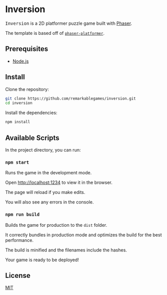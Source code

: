 # Inversion

<kbd>Inversion</kbd> is a 2D platformer puzzle game built with [Phaser](https://phaser.io/).

The template is based off of [`phaser-platformer`](https://github.com/remarkablegames/phaser-platformer).

## Prerequisites

- [Node.js](https://nodejs.org/en/download/)

## Install

Clone the repository:

```sh
git clone https://github.com/remarkablegames/inversion.git
cd inversion
```

Install the dependencies:

```sh
npm install
```

## Available Scripts

In the project directory, you can run:

### `npm start`

Runs the game in the development mode.

Open [http://localhost:1234](http://localhost:1234) to view it in the browser.

The page will reload if you make edits.

You will also see any errors in the console.

### `npm run build`

Builds the game for production to the `dist` folder.

It correctly bundles in production mode and optimizes the build for the best performance.

The build is minified and the filenames include the hashes.

Your game is ready to be deployed!

## License

[MIT](LICENSE)
